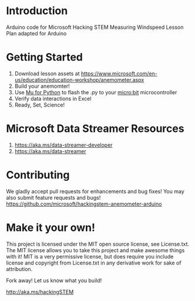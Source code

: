 # Introduction
Arduino code for Microsoft Hacking STEM Measuring Windspeed Lesson Plan adapted for Arduino

# Getting Started
1. Download lesson assets at https://www.microsoft.com/en-us/education/education-workshop/anemometer.aspx
1. Build your anemomter!
1. Use [Mu for Python](https://codewith.mu/) to flash the .py to your  [micro:bit](https://www.microbit.org/) microcontroller
1. Verify data interactions in Excel
1. Ready, Set, Science!

# Microsoft Data Streamer Resources
1. https://aka.ms/data-streamer-developer
1. https://aka.ms/data-streamer

# Contributing
We gladly accept pull requests for enhancements and bug fixes! You may also submit feature requests and bugs!
https://github.com/microsoft/hackingstem-anemometer-arduino

# Make it your own!
This project is licensed under the MIT open source license, see License.txt. The MIT license allows you to take this project and make awesome things with it! MIT is a very permissive license, but does require you include license and copyright from License.txt in any derivative work for sake of attribution.

Fork away! Let us know what you build!

http://aka.ms/hackingSTEM
